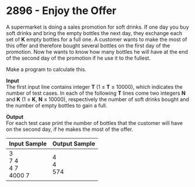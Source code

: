 # 2896 - Enjoy the Offer

A supermarket is doing a sales promotion for soft drinks. If one day you buy soft drinks and bring the empty bottles the next day, they exchange each set of **K** empty bottles for a full one. A customer wants to make the most of this offer and therefore bought several bottles on the first day of the promotion. Now he wants to know how many bottles he will have at the end of the second day of the promotion if he use it to the fullest.

Make a program to calculate this.

**Input**<br>
The first input line contains integer **T** (1 ≤ **T** ≤ 10000), which indicates the number of test cases. In each of the following **T** lines come two integers **N** and **K** (1 ≤ **K**, **N** ≤ 10000), respectively the number of soft drinks bought and the number of empty bottles to gain a full.

**Output**<br>
For each test case print the number of bottles that the customer will have on the second day, if he makes the most of the offer.

| Input Sample                    |	Output Sample     |
|:--------------------------------|:------------------|
| 3 <br> 7 4 <br> 4 7 <br> 4000 7 | 4 <br> 4 <br> 574 |